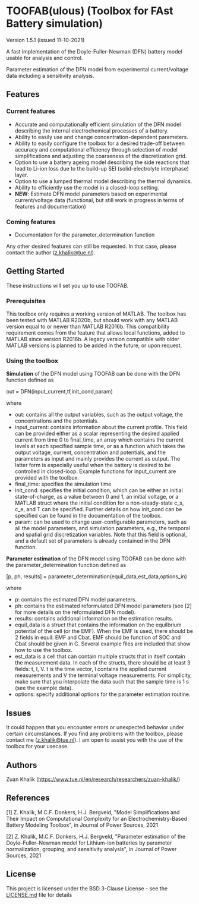 # TOOFAB(ulous) (Toolbox for FAst Battery simulation)
Version 1.5.1 (issued 11-10-2021)

A fast implementation of the Doyle-Fuller-Newman (DFN) battery model usable for analysis and control. 

Parameter estimation of the DFN model from experimental current/voltage data including a sensitivity analysis. 

## Features

### Current features
- Accurate and computationally efficient simulation of the DFN model describing the internal electrochemical processes of a battery. 
- Ability to easily use and change concentration-dependent parameters.
- Ability to easily configure the toolbox for a desired trade-off between accuracy and computational efficiency through selection of model simplifications and adjusting the coarseness of the discretization grid. 
- Option to use a battery ageing model describing the side reactions that lead to Li-ion loss due to the build-up SEI (solid-electrolyte interphase) layer.
- Option to use a lumped thermal model describing the thermal dynamics.  
- Ability to efficiently use the model in a closed-loop setting. 
- **NEW**: Estimate DFN model parameters based on experimental current/voltage data (functional, but still work in progress in terms of features and documentation)

### Coming features
- Documentation for the parameter_determination function

Any other desired features can still be requested. In that case, please contact the author (z.khalik@tue.nl).

## Getting Started
These instructions will set you up to use TOOFAB.

### Prerequisites 
This toolbox only requires a working version of MATLAB. 
The toolbox has been tested with MATLAB R2020b, but should work with any MATLAB version equal to or newer than MATLAB R2016b. This compatibility requirement comes from the feature that allows local functions, added to MATLAB since version R2016b. A legacy version compatible with older MATLAB versions is planned to be added in the future, or upon request. 

### Using the toolbox
**Simulation** of the DFN model using TOOFAB can be done with the DFN function defined as

out = DFN(input_current,tf,init_cond,param)

where

- out: contains all the output variables, such as the output voltage, the concentrations and the potentials.
- input_current: contains information about the current profile. This field can be provided either as a scalar representing the desired applied current from time 0 to final_time, an array which contains the current levels at each specified sample time, or as a function which takes the output voltage, current, concentration and potentials, and the parameters as input and mainly provides the current as output. The latter form is especially useful when the battery is desired to be controlled in closed-loop. Example functions for input_current are provided with the toolbox.
- final_time: specifies the simulation time
- init_cond: specifies the initial condition, which can be either an initial state-of-charge, as a value between 0 and 1, an initial voltage, or a MATLAB struct where the initial condition for a non-steady-state c_s, c_e, and T can be specified. Further details on how init_cond can be specified can be found in the documentation of the toolbox. 
- param: can be used to change user-configurable parameters, such as all the model parameters, and simulation parameters, e.g., the temporal and spatial grid discretization variables. Note that this field is optional, and a default set of parameters is already contained in the DFN function. 

**Parameter estimation** of the DFN model using TOOFAB can be done with the parameter_determination function defined as

[p, ph, results] = parameter_determination(equil_data,est_data,options_in) 

where

- p: contains the estimated DFN model parameters.
- ph: contains the estimated reformulated DFN model parameters (see [2] for more details on the reformulated DFN model).
- results: contains additional information on the estimation results.
- equil_data is a struct that contains the information on the equilbrium potential of the cell (or the EMF). When the EMF is used, there should be 2 fields in equil: EMF and Cbat. EMF should be function of SOC and Cbat should be given in C. 
Several example files are included that show how to use the toolbox. 
- est_data is a cell that can contain multiple structs that in itself contain the measurement data. In each of the structs, there should be at least 3 fields: t, I, V. t is the time vector, I contains the applied current measurements and V the terminal voltage measurements. For simplicity, make sure that you interpolate the data such that the sample time is 1 s (see the example data). 
- options: specify additional options for the parameter estimation routine. 

## Issues
It could happen that you encounter errors or unexpected behavior under certain circumstances. If you find any problems with the toolbox, please contact me (z.khalik@tue.nl). I am open to assist you with the use of the toolbox for your usecase. 

## Authors
Zuan Khalik (https://www.tue.nl/en/research/researchers/zuan-khalik/)

## References
[1] Z. Khalik, M.C.F. Donkers, H.J. Bergveld, "Model Simplifications and Their Impact on Computational Complexity for an Electrochemistry-Based Battery Modeling Toolbox", in Journal of Power Sources, 2021

[2] Z. Khalik, M.C.F. Donkers, H.J. Bergveld, "Parameter estimation of the Doyle–Fuller–Newman model for Lithium-ion batteries by parameter normalization, grouping, and sensitivity analysis", in Journal of Power Sources, 2021

## License

This project is licensed under the BSD 3-Clause License - see the [LICENSE.md](LICENSE.md) file for details


